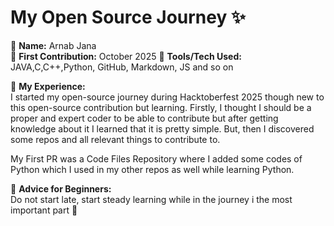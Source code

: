 # My Open Source Journey ✨

👤 **Name:** Arnab Jana  
📅 **First Contribution:** October 2025
🔧 **Tools/Tech Used:** JAVA,C,C++,Python, GitHub, Markdown, JS and so on 

🌟 **My Experience:**  
I started my open-source journey during Hacktoberfest 2025 though new to this open-source contribution but learning. Firstly, I thought I should be a proper and expert coder to be able to contribute but after getting knowledge about it I learned that it is pretty simple. But, then I discovered some repos and all relevant things to contribute to.  

My First PR was a Code Files Repository where I added some codes of Python which I used in my other repos as well while learning Python.




📌 **Advice for Beginners:**  
Do not start late, start steady learning while in the journey i the most important part 🚀